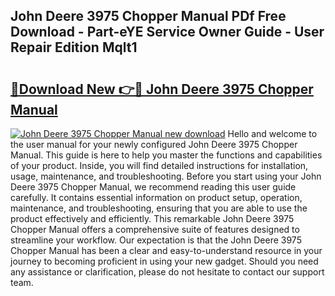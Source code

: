 ## John Deere 3975 Chopper Manual PDf Free Download - Part-eYE Service Owner Guide - User Repair Edition Mqlt1

# <h2><a href="http://bc89108.oget.top/?id=John+Deere+3975+Chopper+Manual">🔗Download New 👉🔴 John Deere 3975 Chopper Manual</a></h2>

[![John Deere 3975 Chopper Manual new download](https://i.imgur.com/5g1atiW.png)](http://bc89108.oget.top/?id=John+Deere+3975+Chopper+Manual)
Hello and welcome to the user manual for your newly configured John Deere 3975 Chopper Manual. This guide is here to help you master the functions and capabilities of your product. Inside, you will find detailed instructions for installation, usage, maintenance, and troubleshooting. Before you start using your John Deere 3975 Chopper Manual, we recommend reading this user guide carefully. It contains essential information on product setup, operation, maintenance, and troubleshooting, ensuring that you are able to use the product effectively and efficiently. This remarkable John Deere 3975 Chopper Manual offers a comprehensive suite of features designed to streamline your workflow. Our expectation is that the John Deere 3975 Chopper Manual has been a clear and easy-to-understand resource in your journey to becoming proficient in using your new gadget. Should you need any assistance or clarification, please do not hesitate to contact our support team.
